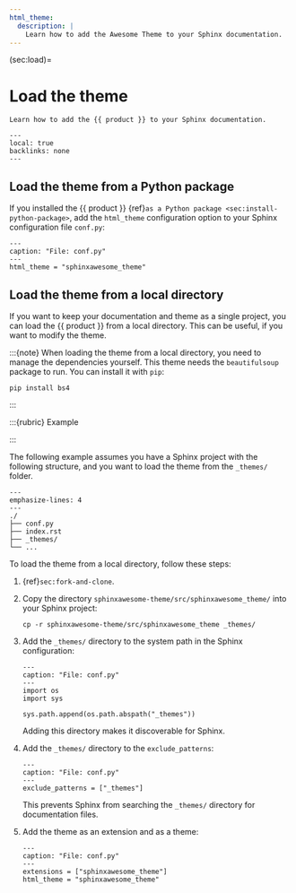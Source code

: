 ```yaml
---
html_theme:
  description: |
    Learn how to add the Awesome Theme to your Sphinx documentation.
---
```


(sec:load)=

# Load the theme

```{rst-class} lead
Learn how to add the {{ product }} to your Sphinx documentation.
```

```{contents} On this page
---
local: true
backlinks: none
---
```

## Load the theme from a Python package

If you installed the {{ product }} {ref}`as a Python package <sec:install-python-package>`,
add the `html_theme` configuration option to your Sphinx configuration file `conf.py`:

```{code-block} python
---
caption: "File: conf.py"
---
html_theme = "sphinxawesome_theme"
```

## Load the theme from a local directory

If you want to keep your documentation and theme as a single project,
you can load the {{ product }} from a local directory.
This can be useful, if you want to modify the theme.

:::{note}
When loading the theme from a local directory, you need to manage the dependencies
yourself. This theme needs the `beautifulsoup` package to run. You can install it with
`pip`:

```terminal
pip install bs4
```

:::

:::{rubric} Example

:::

The following example assumes you have a Sphinx project with the following structure,
and you want to load the theme from the `_themes/` folder.

```{code-block} terminal
---
emphasize-lines: 4
---
./
├── conf.py
├── index.rst
├── _themes/
└── ...
```

To load the theme from a local directory, follow these steps:

1. {ref}`sec:fork-and-clone`.

1. Copy the directory `sphinxawesome-theme/src/sphinxawesome_theme/` into your
   Sphinx project:

   ```terminal
   cp -r sphinxawesome-theme/src/sphinxawesome_theme _themes/
   ```

1. Add the `_themes/` directory to the system path in the Sphinx configuration:

   ```{code-block} python
   ---
   caption: "File: conf.py"
   ---
   import os
   import sys

   sys.path.append(os.path.abspath("_themes"))
   ```

   Adding this directory makes it discoverable for Sphinx.

1. Add the `_themes/` directory to the `exclude_patterns`:

   ```{code-block} python
   ---
   caption: "File: conf.py"
   ---
   exclude_patterns = ["_themes"]
   ```

   This prevents Sphinx from searching the `_themes/` directory for documentation files.

1. Add the theme as an extension and as a theme:

   ```{code-block} python
   ---
   caption: "File: conf.py"
   ---
   extensions = ["sphinxawesome_theme"]
   html_theme = "sphinxawesome_theme"
   ```
